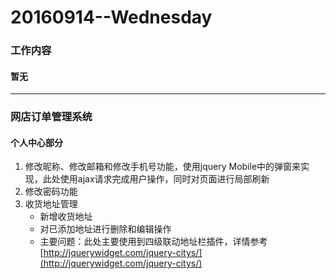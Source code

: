 # 20160914--Wednesday

### 工作内容
    
#### **暂无**
    
----------------------

### 网店订单管理系统

#### **个人中心部分**
1. 修改昵称、修改邮箱和修改手机号功能，使用jquery Mobile中的弹窗来实现，此处使用ajax请求完成用户操作，同时对页面进行局部刷新
2. 修改密码功能
3. 收货地址管理
    - 新增收货地址
    - 对已添加地址进行删除和编辑操作
    - 主要问题：此处主要使用到四级联动地址栏插件，详情参考[http://jquerywidget.com/jquery-citys/](http://jquerywidget.com/jquery-citys/)
